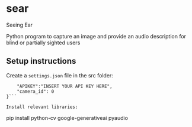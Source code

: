 # sear
Seeing Ear

Python program to capture an image and provide an audio description for blind or partially sighted users

## Setup instructions
Create a `settings.json` file in the src folder:
```{
    "APIKEY":"INSERT YOUR API KEY HERE",
    "camera_id": 0
}```

Install relevant libraries:
```
pip install python-cv google-generativeai pyaudio
```
